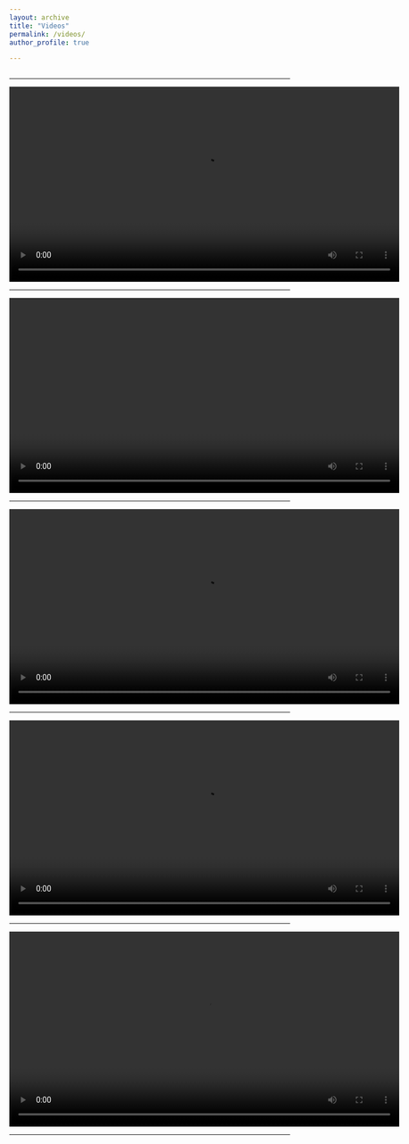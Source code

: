 ```yaml
---
layout: archive
title: "Videos"
permalink: /videos/
author_profile: true

---
```


<img dynsrc="../videos/video7.avi" width="700px" controls>

---

<video src="../videos/video6.mp4" width="700px" controls></video>

---

<video dynsrc="../videos/video5.avi" width="700px" controls></video>

---

<video src="../videos/video3.mp4" width="700px" controls></video>

---

<video src="../videos/video2.mp4" width="700px" controls></video>

---

<video src="../videos/video1.mp4" width="700px" controls></video>

---


